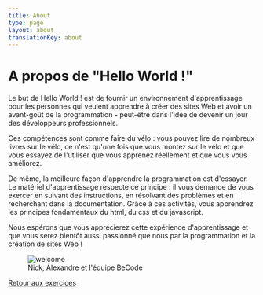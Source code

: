 ```yaml
---
title: About
type: page
layout: about
translationKey: about
---
```

<div class="text__container">
    <h1>A propos de "Hello World !"</h1>
    <p>Le but de Hello World ! est de fournir un environnement d'apprentissage pour les personnes qui veulent apprendre à créer des sites Web et avoir un avant-goût de la programmation - peut-être dans l'idée de devenir un jour des développeurs professionnels.</p>
    <p>Ces compétences sont comme faire du vélo : vous pouvez lire de nombreux livres sur le vélo, ce n'est qu'une fois que vous montez sur le vélo et que vous essayez de l'utiliser que vous apprenez réellement et que vous vous améliorez.</p>
    <p>De même, la meilleure façon d'apprendre la programmation est d'essayer. Le matériel d'apprentissage respecte ce principe : il vous demande de vous exercer en suivant des instructions, en résolvant des problèmes et en recherchant dans la documentation. Grâce à ces activités, vous apprendrez les principes fondamentaux du html, du css et du javascript.</p>
    <p>Nous espérons que vous apprécierez cette expérience d'apprentissage et que vous serez bientôt aussi passionné que nous par la programmation et la création de sites Web !</p>
</div>
<figure>
    <img class="responsive__image" src="/img/welcome.jpg" alt="welcome">
    <figcaption>Nick, Alexandre et l'équipe BeCode</figcaption>
</figure>

<a class="button button__default" href="../">Retour aux exercices</a>